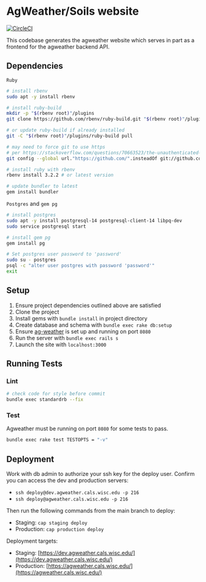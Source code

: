 # AgWeather/Soils website

[![CircleCI](https://dl.circleci.com/status-badge/img/gh/uwent/soils-ag-wx/tree/main.svg?style=svg)](https://dl.circleci.com/status-badge/redirect/gh/uwent/soils-ag-wx/tree/main)

This codebase generates the agweather website which serves in part as a frontend for the agweather backend API.

## Dependencies

`Ruby`
```bash
# install rbenv
sudo apt -y install rbenv

# install ruby-build
mkdir -p "$(rbenv root)"/plugins
git clone https://github.com/rbenv/ruby-build.git "$(rbenv root)"/plugins/ruby-build

# or update ruby-build if already installed
git -C "$(rbenv root)"/plugins/ruby-build pull

# may need to force git to use https
# per https://stackoverflow.com/questions/70663523/the-unauthenticated-git-protocol-on-port-9418-is-no-longer-supported
git config --global url."https://github.com/".insteadOf git://github.com/

# install ruby with rbenv
rbenv install 3.2.2 # or latest version

# update bundler to latest
gem install bundler
```

`Postgres` and `gem pg`
```bash
# install postgres
sudo apt -y install postgresql-14 postgresql-client-14 libpq-dev
sudo service postgresql start

# install gem pg
gem install pg

# Set postgres user password to 'password'
sudo su - postgres
psql -c "alter user postgres with password 'password'"
exit
```

## Setup

1. Ensure project dependencies outlined above are satisfied
2. Clone the project
3. Install gems with `bundle install` in project directory
4. Create database and schema with `bundle exec rake db:setup`
5. Ensure [ag-weather](https://github.com/uwent/ag-weather) is set up and running on port `8080`
6. Run the server with `bundle exec rails s`
7. Launch the site with `localhost:3000`

## Running Tests

### Lint

```bash
# check code for style before commit
bundle exec standardrb --fix
```

### Test

Agweather must be running on port `8080` for some tests to pass.

```bash
bundle exec rake test TESTOPTS = "-v"
```

## Deployment

Work with db admin to authorize your ssh key for the deploy user.
Confirm you can access the dev and production servers:

* `ssh deploy@dev.agweather.cals.wisc.edu -p 216`
* `ssh deploy@agweather.cals.wisc.edu -p 216`

Then run the following commands from the main branch to deploy:

* Staging: `cap staging deploy`
* Production: `cap production deploy`

Deployment targets:

* Staging: [https://dev.agweather.cals.wisc.edu/](https://dev.agweather.cals.wisc.edu/)
* Production: [https://agweather.cals.wisc.edu/](https://agweather.cals.wisc.edu/)
